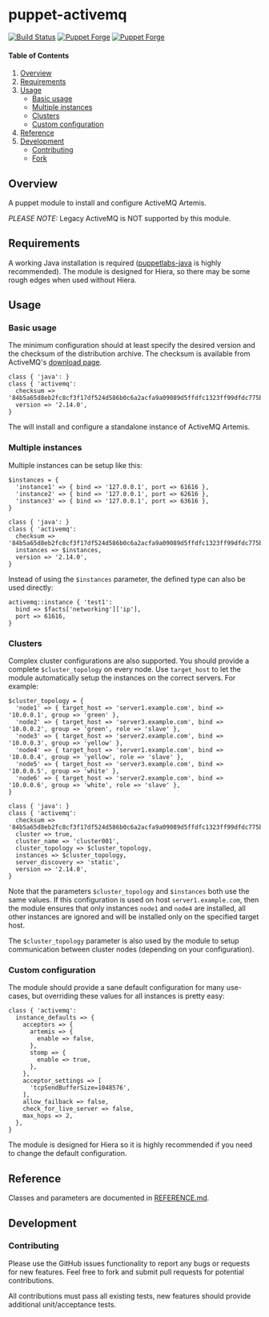 # puppet-activemq

[![Build Status](https://travis-ci.org/markt-de/puppet-activemq.png?branch=master)](https://travis-ci.org/markt-de/puppet-activemq)
[![Puppet Forge](https://img.shields.io/puppetforge/v/fraenki/activemq.svg)](https://forge.puppetlabs.com/fraenki/activemq)
[![Puppet Forge](https://img.shields.io/puppetforge/f/fraenki/activemq.svg)](https://forge.puppetlabs.com/fraenki/activemq)

#### Table of Contents

1. [Overview](#overview)
1. [Requirements](#requirements)
1. [Usage](#usage)
    - [Basic usage](#basic-usage)
    - [Multiple instances](#multiple-instances)
    - [Clusters](#clusters)
    - [Custom configuration](#custom-configuration)
1. [Reference](#reference)
1. [Development](#development)
    - [Contributing](#contributing)
    - [Fork](#fork)

## Overview

A puppet module to install and configure ActiveMQ Artemis.

*PLEASE NOTE:* Legacy ActiveMQ is NOT supported by this module.

## Requirements

A working Java installation is required ([puppetlabs-java](https://github.com/puppetlabs/puppetlabs-java/) is highly recommended).
The module is designed for Hiera, so there may be some rough edges when used without Hiera.

## Usage

### Basic usage

The minimum configuration should at least specify the desired version and the checksum of the distribution archive.
The checksum is available from ActiveMQ's [download page](https://activemq.apache.org/components/artemis/download/).

```puppet
class { 'java': }
class { 'activemq':
  checksum => '84b5a65d8eb2fc8cf3f17df524d586b0c6a2acfa9a09089d5ffdfc1323ff99dfdc775b2e95eec264cfeddc4742839ba9b0f3269351a5c955dd4bbf6d5ec5dfa9',
  version => '2.14.0',
}
```

The will install and configure a standalone instance of ActiveMQ Artemis.

### Multiple instances

Multiple instances can be setup like this:

```puppet
$instances = {
  'instance1' => { bind => '127.0.0.1', port => 61616 },
  'instance2' => { bind => '127.0.0.1', port => 62616 },
  'instance3' => { bind => '127.0.0.1', port => 63616 },
}

class { 'java': }
class { 'activemq':
  checksum => '84b5a65d8eb2fc8cf3f17df524d586b0c6a2acfa9a09089d5ffdfc1323ff99dfdc775b2e95eec264cfeddc4742839ba9b0f3269351a5c955dd4bbf6d5ec5dfa9',
  instances => $instances,
  version => '2.14.0',
}
```

Instead of using the `$instances` parameter, the defined type can also be used directly:

```puppet
activemq::instance { 'test1':
  bind => $facts['networking']['ip'],
  port => 61616,
}
```

### Clusters

Complex cluster configurations are also supported. You should provide a complete `$cluster_topology` on every node. Use `target_host` to let the module automatically setup the instances on the correct servers. For example:

```puppet
$cluster_topology = {
  'node1' => { target_host => 'server1.example.com', bind => '10.0.0.1', group => 'green' },
  'node2' => { target_host => 'server3.example.com', bind => '10.0.0.2', group => 'green', role => 'slave' },
  'node3' => { target_host => 'server2.example.com', bind => '10.0.0.3', group => 'yellow' },
  'node4' => { target_host => 'server1.example.com', bind => '10.0.0.4', group => 'yellow', role => 'slave' },
  'node5' => { target_host => 'server3.example.com', bind => '10.0.0.5', group => 'white' },
  'node6' => { target_host => 'server2.example.com', bind => '10.0.0.6', group => 'white', role => 'slave' },
}

class { 'java': }
class { 'activemq':
  checksum => '84b5a65d8eb2fc8cf3f17df524d586b0c6a2acfa9a09089d5ffdfc1323ff99dfdc775b2e95eec264cfeddc4742839ba9b0f3269351a5c955dd4bbf6d5ec5dfa9',
  cluster => true,
  cluster_name => 'cluster001',
  cluster_topology => $cluster_topology,
  instances => $cluster_topology,
  server_discovery => 'static',
  version => '2.14.0',
}
```

Note that the parameters `$cluster_topology` and `$instances` both use the same values. If this configuration is used on host `server1.example.com`, then the module ensures that only instances `node1` and `node4` are installed, all other instances are ignored and will be installed only on the specified target host.

The `$cluster_topology` parameter is also used by the module to setup communication between cluster nodes (depending on your configuration).

### Custom configuration

The module should provide a sane default configuration for many use-cases, but overriding these values for all instances is pretty easy:

```puppet
class { 'activemq':
  instance_defaults => {
    acceptors => {
      artemis => {
        enable => false,
      },
      stomp => {
        enable => true,
      },
    },
    acceptor_settings => [
      'tcpSendBufferSize=1048576',
    ],
    allow_failback => false,
    check_for_live_server => false,
    max_hops => 2,
  },
}
```

The module is designed for Hiera so it is highly recommended if you need to change the default configuration.

## Reference

Classes and parameters are documented in [REFERENCE.md](REFERENCE.md).

## Development

### Contributing

Please use the GitHub issues functionality to report any bugs or requests for new features. Feel free to fork and submit pull requests for potential contributions.

All contributions must pass all existing tests, new features should provide additional unit/acceptance tests.
